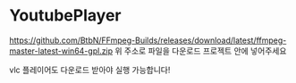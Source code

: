 # YoutubePlayer

https://github.com/BtbN/FFmpeg-Builds/releases/download/latest/ffmpeg-master-latest-win64-gpl.zip
위 주소로 파일을 다운로드 프로젝트 안에 넣어주세요

vlc 플레이어도 다운로드 받아야 실행 가능합니다!
